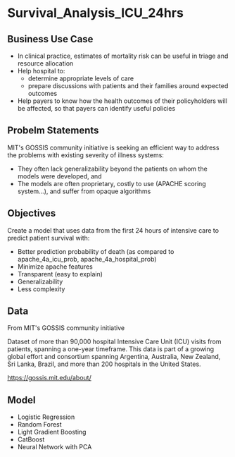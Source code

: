 # Survival_Analysis_ICU_24hrs

## Business Use Case
- In clinical practice, estimates of mortality risk can be useful in triage and resource allocation
- Help hospital to:
  - determine appropriate levels of care
  - prepare discussions with patients and their families around expected outcomes
- Help payers to know how the health outcomes of their policyholders will be affected, so that payers can identify useful policies

## Probelm Statements
MIT's GOSSIS community initiative is seeking an efficient way to address the problems with existing severity of illness systems: 
- They often lack generalizability beyond the patients on whom the models were developed, and
- The models are often proprietary, costly to use (APACHE scoring system…), and suffer from opaque algorithms

## Objectives
Create a model that uses data from the first 24 hours of intensive care to predict patient survival with:
- Better prediction probability of death (as compared to apache_4a_icu_prob, apache_4a_hospital_prob)
- Minimize apache features 
- Transparent (easy to explain)
- Generalizability
- Less complexity


## Data
From MIT's GOSSIS community initiative 

Dataset of more than 90,000 hospital Intensive Care Unit (ICU) visits from patients, spanning a one-year timeframe. 
This data is part of a growing global effort and consortium spanning Argentina, Australia, New Zealand, Sri Lanka, Brazil, and more than 200 hospitals in the United States.

https://gossis.mit.edu/about/


## Model
- Logistic Regression
- Random Forest
- Light Gradient Boosting
- CatBoost
- Neural Network with PCA


